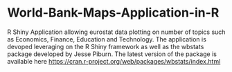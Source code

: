 # World-Bank-Maps-Application-in-R
R Shiny Application allowing eurostat data plotting on number of topics such as Economics, Finance, Education and Technology. The application is devoped leveraging on the R Shiny framework as well as the wbstats package developed by Jesse Piburn. The latest version of the package is available here https://cran.r-project.org/web/packages/wbstats/index.html
